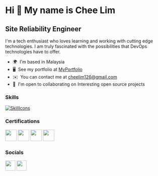 Hi 👋 My name is Chee Lim
=========================

Site Reliability Engineer
-------------------------

I'm a tech enthusiast who loves learning and working with cutting edge technologies. I am truly fascinated with the possibilities that DevOps technologies have to offer.

* 🌍  I'm based in Malaysia
* 🖥️  See my portfolio at [MyPortfolio](https://my-portfolio-cheelim1.vercel.app/)
* ✉️  You can contact me at [cheelim126@gmail.com](mailto:cheelim126@gmail.com)
* 🤝  I'm open to collaborating on Interesting open source projects

### Skills
[![SkillIcons](https://skillicons.dev/icons?i=aws,kubernetes,gcp,nodejs,go,mongodb,py,docker)](https://skillicons.dev)


### Certifications
<p align="left"> 
<a href="https://www.credly.com/badges/4b0c713d-b5d2-4a1d-a631-81199267c72d/linked_in?t=rmoa3n" target="_blank" rel="noreferrer"><img src="https://d1.awsstatic.com/training-and-certification/certification-badges/AWS-Certified-SysOps-Administrator-Associate_badge.c3586b02748654fb588633314dd66a1d6841893b.png" width="36" height="36" /></a> 
<a href="https://www.credly.com/badges/dae18f30-d281-4e9b-b3bf-90537108ef89/linked_in?t=rbcgs7" target="_blank" rel="noreferrer"><img src="https://d1.awsstatic.com/training-and-certification/certification-badges/AWS-Certified-Developer-Associate_badge.5c083fa855fe82c1cf2d0c8b883c265ec72a17c0.png" width="36" height="36" /></a> 
<a href="https://www.credly.com/badges/5d88dfc2-baca-4253-90a9-bb00462e5e96/linked_in?t=rfuzf4" target="_blank" rel="noreferrer"><img src="https://d1.awsstatic.com/training-and-certification/certification-badges/AWS-Certified-Solutions-Architect-Associate_badge.3419559c682629072f1eb968d59dea0741772c0f.png" width="36" height="36" /></a>
<a href="https://www.credly.com/badges/44162447-5b3a-417b-90a7-edf9039d1e1e/linked_in?t=rcxpty" target="_blank" rel="noreferrer"><img src="https://www.datocms-assets.com/2885/1645553469-hcta0-badge.png?fit=max&fm=png&q=80" width="36" height="36" /></a>
</p>


### Socials

<p align="left"> <a href="https://www.github.com/cheelim1" target="_blank" rel="noreferrer"><img src="https://raw.githubusercontent.com/danielcranney/readme-generator/main/public/icons/socials/github.svg" width="32" height="32" /></a> <a href="https://www.linkedin.com/in/cheelim-toh" target="_blank" rel="noreferrer"><img src="https://raw.githubusercontent.com/danielcranney/readme-generator/main/public/icons/socials/linkedin.svg" width="32" height="32" /></a></p>
